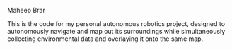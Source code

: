 Maheep Brar 

This is the code for my personal autonomous robotics project, designed to autonomously navigate and map out its surroundings while simultaneously collecting environmental data
and overlaying it onto the same map.
